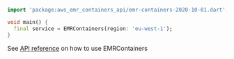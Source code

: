 ```dart
import 'package:aws_emr_containers_api/emr-containers-2020-10-01.dart';

void main() {
  final service = EMRContainers(region: 'eu-west-1');
}
```

See [API reference](https://pub.dev/documentation/aws_emr_containers_api/latest/emr-containers-2020-10-01/EMRContainers-class.html) on how to use EMRContainers
